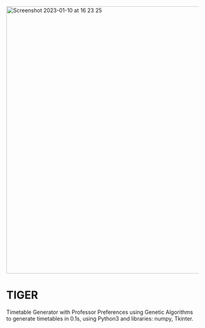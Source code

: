 <img width="699" alt="Screenshot 2023-01-10 at 16 23 25" src="https://user-images.githubusercontent.com/94511829/211532675-f7d3394f-7838-4a55-b5e6-2edc4f402c63.png">


# TIGER
Timetable Generator with Professor Preferences using Genetic Algorithms to generate timetables in 0.1s, using Python3 and libraries: numpy, Tkinter.

